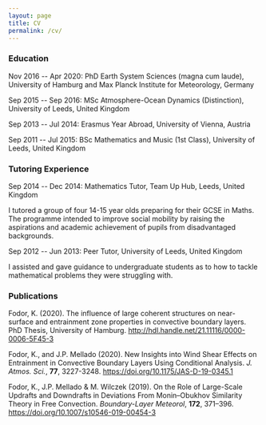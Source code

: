 ```yaml
---
layout: page
title: CV
permalink: /cv/
---
```


### Education

Nov 2016 -- Apr 2020: PhD Earth System Sciences (magna cum laude), University of Hamburg and Max Planck Institute for Meteorology, Germany

Sep 2015 -- Sep 2016: MSc Atmosphere-Ocean Dynamics (Distinction), University of Leeds, United Kingdom

Sep 2013 -- Jul 2014: Erasmus Year Abroad, University of Vienna, Austria

Sep 2011 -- Jul 2015: BSc Mathematics and Music (1st Class), University of Leeds, United Kingdom
 
### Tutoring Experience

Sep 2014 -- Dec 2014: Mathematics Tutor, Team Up Hub, Leeds, United Kingdom

I tutored a group of four 14-15 year olds preparing for their GCSE in Maths. The programme intended to improve social mobility by raising the aspirations and academic achievement of pupils from disadvantaged backgrounds.

Sep 2012 -- Jun 2013: Peer Tutor, University of Leeds, United Kingdom

I assisted and gave guidance to undergraduate students as to how to tackle mathematical problems they were struggling with.

### Publications

Fodor, K. (2020). The influence of large coherent structures on near-surface and entrainment zone properties in convective boundary layers. PhD Thesis, University of Hamburg. <http://hdl.handle.net/21.11116/0000-0006-5F45-3>

Fodor, K., and J.P. Mellado (2020). New Insights into Wind Shear Effects on Entrainment in Convective Boundary Layers Using Conditional Analysis. *J. Atmos. Sci.*, **77**, 3227-3248. <https://doi.org/10.1175/JAS-D-19-0345.1>

Fodor, K., J.P. Mellado & M. Wilczek (2019). On the Role of Large-Scale Updrafts and Downdrafts in Deviations From Monin–Obukhov Similarity Theory in Free Convection. *Boundary-Layer Meteorol*, **172**, 371–396. <https://doi.org/10.1007/s10546-019-00454-3>
